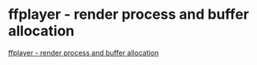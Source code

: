 # ffplayer - render process and buffer allocation
[ffplayer - render process and buffer allocation](https://aiwithcloud.com/2022/09/19/ffplayer___render_process_and_buffer_allocation/)